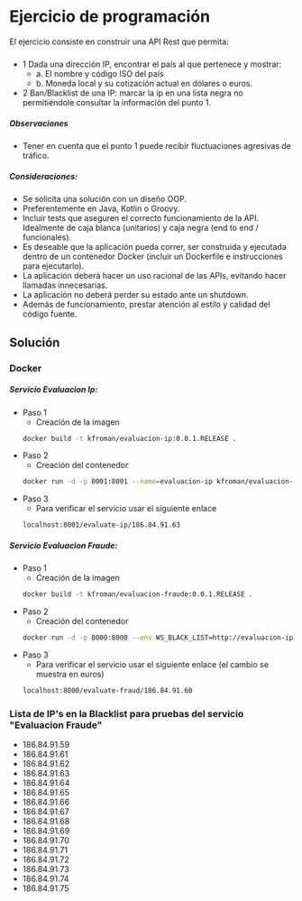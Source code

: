 # Ejercicio de programación
El ejercicio consiste en construir una API Rest que permita: 
##### 
- 1 Dada una dirección IP, encontrar el país al que pertenece y mostrar: 
    * a. El nombre y código ISO del país 
    * b. Moneda local y su cotización actual en dólares o euros. 
- 2 Ban/Blacklist de una IP: marcar la ip en una lista negra no permitiéndole consultar la información del punto 1.  

##### Observaciones
- Tener en cuenta que el punto 1 puede recibir fluctuaciones agresivas de tráfico.

##### Consideraciones:
- Se solicita una solución con un diseño OOP.
- Preferentemente en Java, Kotlin o Groovy.
- Incluir tests que aseguren el correcto funcionamiento de la API. Idealmente de caja blanca (unitarios) y caja negra (end to end / funcionales).
- Es deseable que la aplicación pueda correr, ser construida y ejecutada dentro de un contenedor Docker (incluir un Dockerfile e instrucciones para ejecutarlo).
- La aplicación deberá hacer un uso racional de las APIs, evitando hacer llamadas innecesarias.
- La aplicación no deberá perder su estado ante un shutdown.
- Además de funcionamiento, prestar atención al estilo y calidad del código fuente.

## Solución 
### Docker
##### Servicio Evaluacion Ip:
* Paso 1
    - Creación de la imagen
    ```sh
    docker build -t kfroman/evaluacion-ip:0.0.1.RELEASE .
    ```
* Paso 2 
    - Creación del contenedor
    ```sh
    docker run -d -p 8001:8001 --name=evaluacion-ip kfroman/evaluacion-ip:0.0.1.RELEASE
    ```
* Paso 3
    - Para verificar el servicio usar el siguiente enlace
    ```sh
    localhost:8001/evaluate-ip/186.84.91.63
    ```
##### Servicio Evaluacion Fraude:
* Paso 1
    - Creación de la imagen
    ```sh
    docker build -t kfroman/evaluacion-fraude:0.0.1.RELEASE .
    ```
* Paso 2 
    - Creación del contenedor
    ```sh
    docker run -d -p 8000:8000 --env WS_BLACK_LIST=http://evaluacion-ip --name=evaluacion-fraude --link evaluacion-ip kfroman/evaluacion-fraude:0.0.1.RELEASE
    ```
* Paso 3
    - Para verificar el servicio usar el siguiente enlace (el cambio se muestra en euros)
    ```sh
    localhost:8000/evaluate-fraud/186.84.91.60
    ```

### Lista de IP's en la Blacklist para pruebas del servicio "Evaluacion Fraude"
- 186.84.91.59
- 186.84.91.61
- 186.84.91.62
- 186.84.91.63
- 186.84.91.64
- 186.84.91.65
- 186.84.91.66
- 186.84.91.67
- 186.84.91.68
- 186.84.91.69
- 186.84.91.70
- 186.84.91.71
- 186.84.91.72
- 186.84.91.73
- 186.84.91.74
- 186.84.91.75

<!-- 
### Next Steps
### DockerHub
#### Subir release de la imagen evaluacion-ip
    - Ejecutamos el siguiente comando
     ```sh
     docker push kfroman/evaluacion-ip:0.0.1.RELEASE
     ```
#### Subir release de la imagen evaluacion-fraude
    - Ejecutamos el siguiente comando
     ```sh
     docker push kfroman/evaluacion-fraude:0.0.1.RELEASE
     ```

### Docker Compose
 * Paso 1
    - Clonamos el repositorio o lo descargamos
 * Paso 2
    - Abrimos la consola de comandos y nos posicionamos en la raiz del proyecto clonado
* Paso 3
    -Verificamos que exista el archivo docker.compose.yml
* Paso 4
    - Ejecutamos el siguiente comando
    ```sh
    docker-compose up -d
    ``` -->